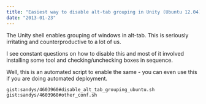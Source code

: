 ```yaml
---
title: "Easiest way to disable alt-tab grouping in Unity (Ubuntu 12.04)"
date: "2013-01-23"
---
```


The Unity shell enables grouping of windows in alt-tab. This is seriously irritating and counterproductive to a lot of us.

I see constant questions on how to disable this and most of it involved installing some tool and checking/unchecking boxes in sequence.

Well, this is an automated script to enable the same - you can even use this if you are doing automated deployment.

`gist:sandys/4603960#disable_alt_tab_grouping_ubuntu.sh`
`gist:sandys/4603960#other_conf.sh`
